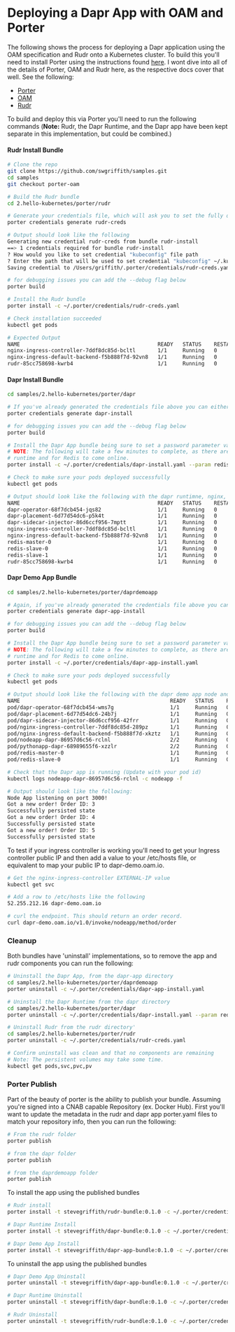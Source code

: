 # Deploying a Dapr App with OAM and Porter
The following shows the process for deploying a Dapr application using the OAM specification and Rudr onto a Kubernetes cluster. To build this you'll need to install Porter using the instructions found [here](https://porter.sh/install/). I wont dive into all of the details of Porter, OAM and Rudr here, as the respective docs cover that well. See the following:

* [Porter](https://porter.sh/)
* [OAM](https://openappmodel.io/)
* [Rudr](https://github.com/oam-dev/rudr/blob/master/docs/README.md)

To build and deploy this via Porter you'll need to run the following commands (**Note:** Rudr, the Dapr Runtime, and the Dapr app have been kept separate in this implementation, but could be combined.)

#### Rudr Install Bundle
```bash
# Clone the repo
git clone https://github.com/swgriffith/samples.git
cd samples
git checkout porter-oam

# Build the Rudr bundle
cd 2.hello-kubernetes/porter/rudr 

# Generate your credentials file, which will ask you to set the fully qualified location of you .kube/config
porter credentials generate rudr-creds 

# Output should look like the following
Generating new credential rudr-creds from bundle rudr-install
==> 1 credentials required for bundle rudr-install
? How would you like to set credential "kubeconfig" file path
? Enter the path that will be used to set credential "kubeconfig" ~/.kube/config
Saving credential to /Users/griffith/.porter/credentials/rudr-creds.yaml

# for debugging issues you can add the --debug flag below
porter build

# Install the Rudr bundle
porter install -c ~/.porter/credentials/rudr-creds.yaml 

# Check installation succeeded
kubectl get pods

# Expected Output
NAME                                            READY   STATUS    RESTARTS   AGE
nginx-ingress-controller-7ddf8dc85d-bcltl       1/1     Running   0          56s
nginx-ingress-default-backend-f5b888f7d-92vn8   1/1     Running   0          56s
rudr-85cc758698-kwrb4                           1/1     Running   0          51s
```

#### Dapr Install Bundle
```bash
cd samples/2.hello-kubernetes/porter/dapr

# If you've already generated the credentials file above you can either reuse that or create a separate one for the dapr install
porter credentials generate dapr-install

# for debugging issues you can add the --debug flag below
porter build

# Install the Dapr App bundle being sure to set a password parameter value for your redis
# NOTE: The following will take a few minutes to complete, as there are pauses built in for the Dapr
# runtime and for Redis to come online.
porter install -c ~/.porter/credentials/dapr-install.yaml --param redisPasswd=<YourRedisPassword>

# Check to make sure your pods deployed successfully
kubectl get pods

# Output should look like the following with the dapr runtimne, nginx, redis and rudr
NAME                                            READY   STATUS    RESTARTS   AGE
dapr-operator-68f7dcb454-jqs82                  1/1     Running   0          2m45s
dapr-placement-6d77d54dc6-p5k4t                 1/1     Running   0          2m45s
dapr-sidecar-injector-86d6ccf956-7mptt          1/1     Running   0          2m45s
nginx-ingress-controller-7ddf8dc85d-bcltl       1/1     Running   0          13m
nginx-ingress-default-backend-f5b888f7d-92vn8   1/1     Running   0          13m
redis-master-0                                  1/1     Running   0          2m16s
redis-slave-0                                   1/1     Running   0          2m16s
redis-slave-1                                   1/1     Running   0          71s
rudr-85cc758698-kwrb4                           1/1     Running   0          12m
```

#### Dapr Demo App Bundle
```bash
cd samples/2.hello-kubernetes/porter/daprdemoapp

# Again, if you've already generated the credentials file above you can either reuse that or create a separate one for the dapr app
porter credentials generate dapr-app-install

# for debugging issues you can add the --debug flag below
porter build

# Install the Dapr App bundle being sure to set a password parameter value for your redis
# NOTE: The following will take a few minutes to complete, as there are pauses built in for the Dapr
# runtime and for Redis to come online.
porter install -c ~/.porter/credentials/dapr-app-install.yaml

# Check to make sure your pods deployed successfully
kubectl get pods

# Output should look like the following with the dapr demo app node and python components now running
NAME                                                READY   STATUS    RESTARTS   AGE
pod/dapr-operator-68f7dcb454-wms7g                  1/1     Running   0          3m43s
pod/dapr-placement-6d77d54dc6-24b7j                 1/1     Running   0          3m43s
pod/dapr-sidecar-injector-86d6ccf956-42frr          1/1     Running   0          3m43s
pod/nginx-ingress-controller-7ddf8dc85d-289pz       1/1     Running   0          27m
pod/nginx-ingress-default-backend-f5b888f7d-xkztz   1/1     Running   0          27m
pod/nodeapp-dapr-86957d6c56-rclnl                   2/2     Running   0          12s
pod/pythonapp-dapr-68989655f6-xzzlr                 2/2     Running   0          12s
pod/redis-master-0                                  1/1     Running   0          2m47s
pod/redis-slave-0                                   1/1     Running   0          2m47s

# Check that the Dapr app is running (Update with your pod id)
kubectl logs nodeapp-dapr-86957d6c56-rclnl -c nodeapp -f

# Output should look like the following:
Node App listening on port 3000!
Got a new order! Order ID: 3
Successfully persisted state
Got a new order! Order ID: 4
Successfully persisted state
Got a new order! Order ID: 5
Successfully persisted state
```

To test if your ingress controller is working you'll need to get your Ingress controller public IP and then add a value to your /etc/hosts file, or equivalent to map your public IP to dapr-demo.oam.io.

```bash
# Get the nginx-ingress-controller EXTERNAL-IP value
kubectl get svc

# Add a row to /etc/hosts like the following
52.255.212.16 dapr-demo.oam.io

# curl the endpoint. This should return an order record.
curl dapr-demo.oam.io/v1.0/invoke/nodeapp/method/order
```

### Cleanup
Both bundles have 'uninstall' implementations, so to remove the app and rudr components you can run the following:
```bash
# Uninstall the Dapr App, from the dapr-app directory
cd samples/2.hello-kubernetes/porter/daprdemoapp
porter uninstall -c ~/.porter/credentials/dapr-app-install.yaml

# Uninstall the Dapr Runtime from the dapr directory
cd samples/2.hello-kubernetes/porter/dapr
porter uninstall -c ~/.porter/credentials/dapr-install.yaml --param redisPasswd=<YourRedisPassword> 

# Uninstall Rudr from the rudr directory'
cd samples/2.hello-kubernetes/porter/rudr
porter uninstall -c ~/.porter/credentials/rudr-creds.yaml  

# Confirm uninstall was clean and that no components are remaining
# Note: The persistent volumes may take some time.
kubectl get pods,svc,pvc,pv
```

### Porter Publish
Part of the beauty of porter is the ability to publish your bundle. Assuming you're signed into a CNAB capable Repository (ex. Docker Hub). First you'll want to update the metadata in the rudr and dapr app porter.yaml files to match your repository info, then you can run the following:

```bash
# From the rudr folder
porter publish

# from the dapr folder
porter publish

# from the daprdemoapp folder
porter publish
```

To install the app using the published bundles
```bash
# Rudr install
porter install -t stevegriffith/rudr-bundle:0.1.0 -c ~/.porter/credentials/rudr-creds.yaml 

# Dapr Runtime Install
porter install -t stevegriffith/dapr-bundle:0.1.0 -c ~/.porter/credentials/dapr-install.yaml --param redisPasswd=<YourRedisPassword>

# Dapr Demo App Install
porter install -t stevegriffith/dapr-app-bundle:0.1.0 -c ~/.porter/credentials/dapr-app-install.yaml
```

To uninstall the app using the published bundles
```bash
# Dapr Demo App Uninstall
porter uninstall -t stevegriffith/dapr-app-bundle:0.1.0 -c ~/.porter/credentials/dapr-app-install.yaml

# Dapr Runtime Uninstall
porter uninstall -t stevegriffith/dapr-bundle:0.1.0 -c ~/.porter/credentials/dapr-app-install.yaml --param redisPasswd=<YourRedisPassword>

# Rudr Uninstall
porter uninstall -t stevegriffith/rudr-bundle:0.1.0 -c ~/.porter/credentials/rudr-creds.yaml 
```